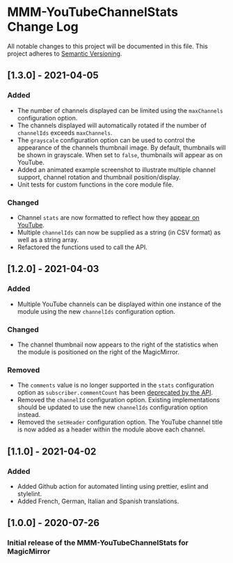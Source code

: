 # MMM-YouTubeChannelStats Change Log

All notable changes to this project will be documented in this file.
This project adheres to [Semantic Versioning](https://semver.org/).

## [1.3.0] - 2021-04-05

### Added

- The number of channels displayed can be limited using the `maxChannels` configuration option.
- The channels displayed will automatically rotated if the number of `channelIds` exceeds `maxChannels`.
- The `grayscale` configuration option can be used to control the appearance of the channels thumbnail image. By default, thumbnails will be shown in grayscale. When set to `false`, thumbnails will appear as on YouTube.
- Added an animated example screenshot to illustrate multiple channel support, channel rotation and thumbnail position/display.
- Unit tests for custom functions in the core module file.

### Changed

- Channel `stats` are now formatted to reflect how they [appear on YouTube](https://developers.google.com/youtube/v3/revision_history#september-10,-2019).
- Multiple `channelIds` can now be supplied as a string (in CSV format) as well as a string array.
- Refactored the functions used to call the API.

## [1.2.0] - 2021-04-03

### Added

- Multiple YouTube channels can be displayed within one instance of the module using the new `channelIds` configuration option.

### Changed

- The channel thumbnail now appears to the right of the statistics when the module is positioned on the right of the MagicMirror.

### Removed

- The `comments` value is no longer supported in the `stats` configuration option as `subscriber.commentCount` has been [deprecated by the API](https://developers.google.com/youtube/v3/revision_history#september-9,-2020).
- Removed the `channelId` configuration option. Existing implementations should be updated to use the new `channelIds` configuration option instead.
- Removed the `setHeader` configuration option. The YouTube channel title is now added as a header within the module above each channel.

## [1.1.0] - 2021-04-02

### Added

- Added Github action for automated linting using prettier, eslint and stylelint.
- Added French, German, Italian and Spanish translations.

## [1.0.0] - 2020-07-26

### Initial release of the MMM-YouTubeChannelStats for MagicMirror
